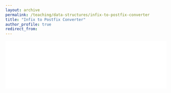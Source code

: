 ```yaml
---
layout: archive
permalink: /teaching/data-structures/infix-to-postfix-converter
title: "Infix to Postfix Converter"
author_profile: true
redirect_from: 
---
```


<iframe id="dynamic-iframe" src="../../../files/data_structures/slides/Bolum_04_Infix_to_Postfix.html" width="100%" style="border: none;"></iframe>

<script>
  const iframe = document.getElementById('dynamic-iframe');
  iframe.onload = () => {
    iframe.style.height = iframe.contentWindow.document.body.scrollHeight + 'px';
  };
</script>
